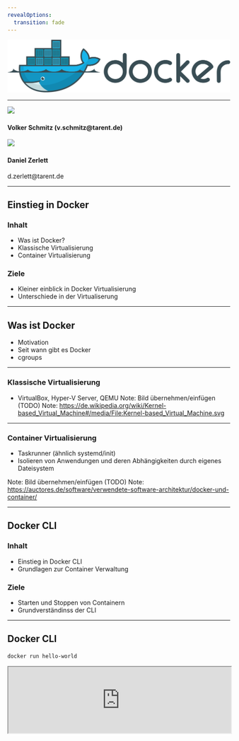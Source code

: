 ```yaml
---
revealOptions:
  transition: fade
---
```


![docker](./images/docker_logo.png)

----

<div class="divided">
  <img src="https://cdn.vox-cdn.com/thumbor/0jbIJZPcxu4WmYZZZQW3KNLiXns=/0x0:1024x576/1200x800/filters:focal(431x207:593x369)/cdn.vox-cdn.com/uploads/chorus_image/image/54925925/spongebob_rainbow_meme_video_16x9.0.jpg">
  <h4>Volker Schmitz (v.schmitz@tarent.de)</h4>
</div>

<div class="divided">
  <img src="https://cdn.vox-cdn.com/thumbor/0jbIJZPcxu4WmYZZZQW3KNLiXns=/0x0:1024x576/1200x800/filters:focal(431x207:593x369)/cdn.vox-cdn.com/uploads/chorus_image/image/54925925/spongebob_rainbow_meme_video_16x9.0.jpg">
  <h4>Daniel Zerlett</h4>
   d.zerlett@tarent.de
</div>

---

## Einstieg in Docker

### Inhalt
* Was ist Docker?
* Klassische Virtualisierung
* Container Virtualisierung

### Ziele

* Kleiner einblick in Docker Virtualisierung
* Unterschiede in der Virtualiserung

----

## Was ist Docker

- Motivation
- Seit wann gibt es Docker
- cgroups

----

### Klassische Virtualisierung

* VirtualBox, Hyper-V Server, QEMU
Note: Bild übernehmen/einfügen (TODO)
Note: https://de.wikipedia.org/wiki/Kernel-based_Virtual_Machine#/media/File:Kernel-based_Virtual_Machine.svg

----

### Container Virtualisierung

* Taskrunner (ähnlich systemd/init)
* Isolieren von Anwendungen und deren Abhängigkeiten durch eigenes Dateisystem

Note: Bild übernehmen/einfügen (TODO)
Note: https://auctores.de/software/verwendete-software-architektur/docker-und-container/

---

## Docker CLI

### Inhalt
* Einstieg in Docker CLI
* Grundlagen zur Container Verwaltung

### Ziele
* Starten und Stoppen von Containern
* Grundverständinss der CLI

----

## Docker CLI

```bash
docker run hello-world
```

<iframe width="100%" src="http://localhost:4200?u=trainer&p=trainer"> <!-- .element: class="fragment" -->

Note: docker run hello-world
Note: Erster Gehversuch mit Docker, Docker Umgebung funktioniert.

----

## Docker CLI

Docker CLI ist ein Kommandozeilen-Tool mit dem sich auf einfachste Weise der Docker-Daemon kontrollieren lässt.

Einfache Anwendungsfälle von Docker CLI:
- Container erstellen
- Container starten
- laufende Container anzeigen
- Container stoppen

Note: Ziel: Docker CLI Grundlagen verstehen
Note: Systemd-Analogie ansprechen

----

## Docker CLI

```shell
docker run -d -p 8080:80 wordpress
docker ps
docker logs <containerID>
```

<iframe width="100%" src="http://localhost:4200?u=trainer&p=trainer"> <!-- .element: class="fragment" -->

Note: https://hub.docker.com/_/wordpress/
Note: Ziel ist es zu erkennen, wie einfach die Instalation ist.

----

### Übung gitea

- Starte "gitea" vom Docker-Image "gitea/gitea" im Hintergund und exponiere den Container-Port 3000 auf den Host-Port 8080!
- Zeige alle laufenden Docker-Prozesse an und erkenne, ob der Port 3000 auf Port 8080 exponiert ist!
- Bonus: Betrachte die Log-Ausgabe des gitea-Containers in Echtzeit!

Note: split view (TODO)
Note: Bonus bonus: Gibt es noch andere Ports im gitea-Container, die nicht exponiert sind? Wenn ja, exponiere auch diesen Port!

<iframe width="100%" src="http://localhost:4200?u=trainer&p=trainer"> <!-- .element: class="fragment" -->

Note: docker run -d -p 3000:3000 gitea/gitea

----

### Zusammenfassung

- Erstellen eines Containers mit exponiertem Port
  - `docker run`
- Containerübersicht
  - `docker ps`
- Ausgabe von Logs
  - `docker logs`
- Docker CLI Hilfe
  - `docker help`
  - `docker help <subcommand>`

Note: split view (TODO)
<iframe width="100%" src="http://localhost:4200?u=trainer&p=trainer"> <!-- .element: class="fragment" -->

---

## Container-Lifecycle

TODO: Einfaches Bild zum Lifecycle

----

- Created
  - Container ist erstellt aber nicht gestartet
- Running
  - Container ist gestartet
- Stopped
  - Container ist noch vorhanden aber gestoppt
- Paused
  - Container ist angehalten
- Deleted
  - Container ist gelöscht

----

<iframe width="100%" src="http://localhost:4200?u=trainer&p=trainer"> <!-- .element: class="fragment" -->

Note: docker ps -a
Note: docker stop
Note: docker rm

----

### Übung Lifecycle

- Alle laufenden Container sollen beendet und gelöscht werden.
- Wie stelle ich fest, dass alle Container gelöscht sind?

---

## Docker Ports & Volumes

----

### Docker Portfreigaben

Docker kann Container Ports an Hostports binden (exponieren).

```
docker run -d -p 80:8081 wordpress
docker run -d -p 80 wordpress
docker ps
```

Note: split view (TODO)
<iframe width="100%" src="http://localhost:4200?u=trainer&p=trainer"> <!-- .element: class="fragment" -->

Note: Zwei unterschiedliche Container, binden auf zwei unterschiedlichen Ports.
Note: Random-Ports erklären


### Docker Volumes

```shell
docker run -v /some/content:/usr/share/nginx/html:ro -d nginx
```

Note: split view (TODO)
<iframe width="100%" src="http://localhost:4200?u=trainer&p=trainer"> <!-- .element: class="fragment" -->

Note: Kurzer Hinweis auf Anonymous und Named-Volumes
Note: ro,rw etc.

----

### Docker Volumes Detail

- Default: read/write
  - docker run -v /local/folder:/container/folder imageName
  - docker run -v /local/folder:/container/folder:rw imageName
- Read only
  - docker run -v /local/folder:/container/folder:ro imageName

----

### Übung Volumes and Ports

- Starte gitea mit folgenden Optionen:
  - Persistenz der Git-Konfiguration (Container-Pfad /data)
  - Exponiere das Webinterface
    - Containerport 3000 auf lokalen Port 3000
  - Exponiere SSH
    - Containerport 22 auf lokalen Port 3022
- Richte gitea über das Webinterface ein (http://localhost:3000)
  - Default-Settings lassen
- Container stoppen und löschen
  - Bonus: Gibt es einen Befehl der Stoppen und Löschen vereint?
- Container mit den selben Optionen wieder erstellen
- Was passiert mit der Konfiguration und den Nutzdaten von gitea?

<iframe width="100%" src="http://localhost:4200?u=trainer&p=trainer"> <!-- .element: class="fragment" -->

Note: docker run -v $(pwd)/gitea-data:/data -p 3000:3000 -p 22:3022
Note: docker stop `containterid`
Note: docker rm `containerid`
Note: docker rm -f `containerid`

----

### Zusammenfassung

- Exponieren von beliebigen Ports
  - Random Ports
  - Fixed Ports
- Einbinden von Volumes
  - Schreib/Lesezugriff
  - Schreibgeschützt (ro)
- Stoppen und löschen von Containern
  - docker stop
  - docker rm
  - docker rm -f

<iframe width="100%" src="http://localhost:4200?u=trainer&p=trainer"> <!-- .element: class="fragment" -->

Note: docker run -p 3000:3000 -p 3022:22 -v $(pwd)/giteatest:/data gitea/gitea

---

## Environment-Variablen

Note: Beispiel environment variablen an MariaDB zeigen.

```
docker run -d \
           -e MYSQL_ROOT_PASSWORD=supersicher \
           -e MYSQL_USER=wordpress \
           -e MYSQL_PASSWORD=wordpress \
           -e MYSQL_DATABASE=wordpress \
           -v $(pwd)/mariadb-data:/var/lib/mysql \
           --name wordpress-database \
           mariadb

docker inspect wordpress-database
```

----

### Übung PostgresDB starten

 - Starte einen [postgreSQL](https://hub.docker.com/_/postgres/) Docker-Container mit:
   - einer automatisch erstellten Datenbank mit dediziertem Benutzeraccount
   - Umgebungsvariablen POSTGRES_USER, POSTGRES_PASSWORD, POSTGRES_DB
 - Sorge dafür, dass das Datenverzeichnis der Datenbank (/var/lib/postgresql/data) auf ein lokales
   Volume ($(pwd)/volumes/db) gemappt ist!

Note: docker run -d --name=gitea-database -e POSTGRES_USER=gitea -e POSTGRES_PASSWORD=gitea -e POSTGRES_DB=gitea -v $(pwd)/postgesql-data:/var/lib/postgresql/data postgres

----

### Zusammenfassung

- Container Namen geben (--name)
- Environment-Variablen an Container übergeben (-e)
- docker inspect

---

## Kommunikation zwischen Containern

Kommunikation über die "Docker default bridge"
Namensauflösung per Docker-DNS

Note: Wordpress-Container starten, mit mysql verknüpfen
Note: Ziel: Interne Kommunikation zwischen Containern
Note: docker run --link=wordpress-database -e WORDPRESS_DB_HOST=wordpress-database -e WORDPRESS_DB_USER=wordpress -e WORDPRESS_DB_PASSWORD=wordpress -e WORDPRESS_DB_NAME=wordpress wordpress

<iframe width="100%" src="http://localhost:4200?u=trainer&p=trainer"> <!-- .element: class="fragment" -->

----

### Übung: Gitea mit PostgreSQL verbinden

- Stoppe und lösche nun deinen Gitea Container!
- Konfiguriere den Container so, dass Gitea seine Konfiguration in der lokalen PostgreSQL speichert!
  - Benutze dafür die vorher erstellte Datenbank!

Note: docker run -d --name=gitea-database -e POSTGRES_USER=gitea -e POSTGRES_PASSWORD=gitea -e POSTGRES_DB=gitea -v $(pwd)/postgesql-data:/var/lib/postgresql/data postgres
Note: docker run -p 3000:3000 -v $(pwd)/gitea/data:/data -p 3000:3000 -p 3022:22 --link=gitea-database gitea/gitea

----

### Zusammenfassung

Verbinden von Containern
  - --link
  - Namensauflösung per Docker DNS

---

## Container und Images

- Was ist ein Image und was ist ein Container

Note: Ein Image ist nicht lauffähig, es wir verwendet um ein Container zu erzeugen
Note: Ein Container ist eine Instanz von einem Image und kann zur Laufzeit verändert werden
Note: Beispiel: docker run -it ubuntu -> apt-get update; apt-get install git -y; exit
Note:           docker run -it ubuntu git --version
Note: Das Selbe nochmal mit commit
Note: docker image ls

<iframe width="100%" src="http://localhost:4200?u=trainer&p=trainer"> <!-- .element: class="fragment" -->
---

## Zusammenfassung

- Unterschied Container und Images
- docker commit
- docker images
  - docker image ls


# Docker Images erstellen

---

## Docker CLI

### docker exec

docker run --name mynginx-container -it nginx bash
  echo "<h1>Hello World</h1>" > /usr/share/nginx/html/index.html
  exit
docker commit mynginx-container mynginx-image

Note: Docker commit erklären mit Überleitung zu Dockerfile

----

## Image aus Dockerfile erstellen


Dockerfile
```
FROM nginx
RUN echo "<h1>Hello World from Dockerfile</h1>" > /usr/share/nginx/html/index.html
```

```bash
docker build -t mynginx-image:2
docker run -d -p 8081:80 mynginx-image
docker run -d -p 8082:80 mynginx-image:2
```

---

### Übung

- Baue ein docker Image das auf nginx basiert
- Dieses soll eine modifizierte index.html haben
- Tagge den Container als mynginx
- Baue einen zweiten nginx container der den "COPY"-Befehl nutzt.
- Tagge den Container als mynginx in Version 2
- Bonus: Nutze Nginx mit alpine anstatt ubuntu
- Bonus vergleiche die Image größen

Link zu Dokumentation

----

### Docker Base Images

Welche "base" Images gibt es?
Was sind die Unterschiede?

Note: Alpine ist der bevorzugte, da er wesentlich kleiner ist als alle anderen.

----

### Zusammenfassung

- Dockerfile
  - FROM
  - COPY
  - RUN
  - CMD
- Docker CLI
  - docker build -t tag:version .
  - docker commit image tag:version
- Docker Hub

---

## Advanced Optional

---

## docker-compose

TODO: motivation, syntax, cli

Ziel: Vereinfachung von docker cli

Tool zur Vereinfachung von docker (v2)
Tool zu benutzung von docker swarm (v3)

Note: Example: wordpress mit postgresql

----

### Übung

- Stoppe und lösche deine vorrangegangen Container ohne Nutzdatemverlust.
- Erstelle eine docker-compose.yml in der [gitea](https://hub.docker.com/r/gitea/gitea/) und mariadb als Services beschrieben sind.
  - Stelle sicher das alle Volumes und Ports erhalten bleiben.
- Lagere das Daten-Verzeichnis von gitea auf deinen Computer aus.

---

## Docker Netzwerke

- docker network ls
- docker-compose naming (netzwerke und container)
- docker-compose -p
- docker network rm
- Unterschied docker-compose stop/down

----

### Übung

- Füge deiner docker-compose.yml ein "seprates" Netzwerk hinzu!
- Richte nun die Verbindung von gitea und mariaDB über das neuerstellte Netzwerk ein.

---

## Layer und Storage Driver (theorie only)

- Was ist das eigentlich?
- Wo sehe ich das?

---

## Dockerfile Layer

- EXPOSE
- USER
- ENV
- RUN TODO: Bsp einbauen

----

### Übung

- Erweitere deine Dockerfile so, dass die Anwendung nicht mehr unter dem default User und Gruppe läuft!
  - Stelle mit RUN sicher, dass der User berechtigungen hat das Binary zu starten und im Verzeichnis (/app) zu schreiben.
- Konfiguriere die Anwendung über ENV variablen, stelle sicher dass alle Ports exponiert werden.

---

## Advanced Layer

- COPY vs ADD
- WORKDIR
- ENTRYPOINT vs CMD
  - ENTRYPOINT nicht überschreibbar
- HEALTHCHECK ?

----

### Übung

- Versuche den RUN Befehl durch WORKDIR und COPY --chown zu erstezen.

---

### Multistagebuilds

- Konzept vorstellen
  - beispiel an Go Service
- COPY --from
- STOPSIGNAL

----

#### Übung

- Baue in einem vorrangestellen Dockercontainer dein Java Jar zusammen, nenne diesen "build"!
  - benutze hierfür Gradle
- Kopiere das erfolgreich gebaute Jar vom ersten Container in den zweiten Container.
  - Nutze hierfür die Docker "Multistage Build"-Funktionalität (COPY --from=build)
- Java Service bauen mit multistage (service tut das gleiche (wie go service) ist in aber in Java geschrieben)

---

### Zusammenfassung Layer, Praxisbeispiel

- Dockerfiles vergleichen
- Layer Vergleichen
- Image Größen vergleichen

---

#### Ziel:

- Es existieren zwei Dockerfiles die beide Funktionieren
- ein Go Service ein Java Service
  - der Java service ist selbsterarbeitet

---

### Best practice

- Konfiguration über Umgebungsvariablen
- Logging über STDOUT
  - Filebeat JSONLOG
- Nur ein Prozess
- Exit Codes (SIGTERM usw)

----

#### Übung:

- start.sh
  - mit debug help etc
- ENTRYPOINT auf start.sh
- reagiert auf SIGTERM oder definiert ein STOPSIGNAL
- Sinnvolle(tm) Exit-Codes
 (siehe --init)
- Nutze die Health Resource im HEALTHCHECK


---

## Dynamisches routing labels mit traefik -- optional

Traefik beispiel zeigen

----

### Übung alles in traefik einbauen

